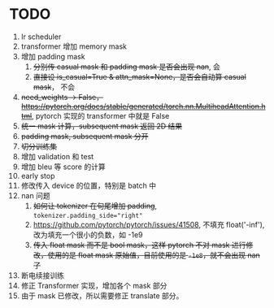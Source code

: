 # TODO

1. lr scheduler
2. transformer 增加 memory mask
3. 增加 padding mask
    1. ~~分别传 casual mask 和 padding mask 是否会出现 nan~~, 会
    2. ~~直接设 is_casual=True & attn_mask=None，是否会自动算 casual mask~~， 不会
4. ~~need_weights -> False，https://pytorch.org/docs/stable/generated/torch.nn.MultiheadAttention.html~~, pytorch 实现的 transformer 中就是 False
5. ~~统一 mask 计算，subsequent mask 返回 2D 结果~~
6. ~~padding mask, subsequent mask 分开~~
7. ~~切分训练集~~
8. 增加 validation 和 test
9. 增加 bleu 等 score 的计算
10. early stop
11. 修改传入 device 的位置，特别是 batch 中
12. nan 问题
    1.  ~~如何让 tokenizer 在句尾增加 padding~~, `tokenizer.padding_side="right"`
    2.  https://github.com/pytorch/pytorch/issues/41508, 不填充 float('-inf'), 改为填充一个很小的负数，如 -1e9
    3.  ~~传入 float mask 而不是 bool mask，这样 pytorch 不对 mask 进行修改，使用的是 float mask 原始值，目前使用的是 `-1e8`，就不会出现 nan 了~~
13. 断电续接训练
14. 修正 Transformer 实现，增加各个 mask 部分
15. 由于 mask 已修改，所以需要修正 translate 部分。
